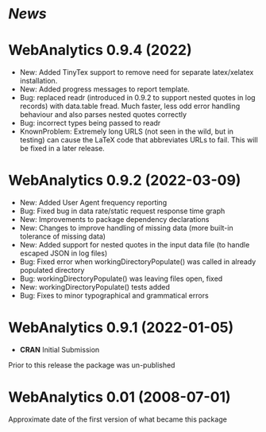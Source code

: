 # *News*

# WebAnalytics 0.9.4 (2022)

* New: Added TinyTex support to remove need for separate latex/xelatex installation.
* New: Added progress messages to report template.
* Bug: replaced readr (introduced in 0.9.2 to support nested quotes in log records) with data.table fread.  Much faster, less odd error handling behaviour and also parses nested quotes correctly  
* Bug: incorrect types being passed to readr
* KnownProblem: Extremely long URLS (not seen in the wild, but in testing) can cause the LaTeX code that abbreviates URLs to fail.  This will be fixed in a later release.  

# WebAnalytics 0.9.2 (2022-03-09)

* New: Added User Agent frequency reporting
* Bug: Fixed bug in data rate/static request response time graph 
* New: Improvements to package dependency declarations
* New: Changes to improve handling of missing data (more built-in tolerance of missing data)
* New: Added support for nested quotes in the input data file (to handle escaped JSON in log files)
* Bug: Fixed error when workingDirectoryPopulate() was called in already populated directory
* Bug: workingDirectoryPopulate() was leaving files open, fixed
* New: workingDirectoryPopulate() tests added
* Bug: Fixes to minor typographical and grammatical errors 

# WebAnalytics 0.9.1 (2022-01-05)

* **CRAN** Initial Submission

Prior to this release the package was un-published

# WebAnalytics 0.01 (2008-07-01)

Approximate date of the first version of what became this package 

